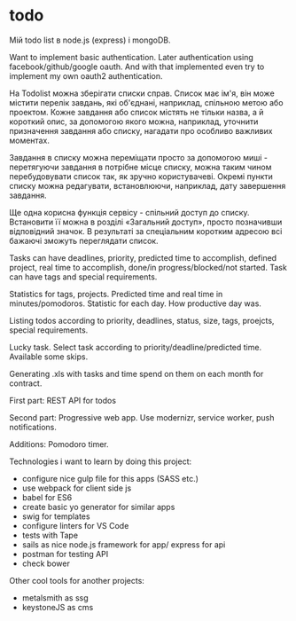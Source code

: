 # todo
Мій todo list в node.js (express) і mongoDB.

Want to implement basic authentication. Later authentication using facebook/github/google oauth. And with that implemented even try to implement my own oauth2 authentication.

На Todolist можна зберігати списки справ. Список має ім'я, він може містити перелік завдань, які об'єднані, наприклад, спільною метою або проектом. Кожне завдання або список містять не тільки назва, а й короткий опис, за допомогою якого можна, наприклад, уточнити призначення завдання або списку, нагадати про особливо важливих моментах.

Завдання в списку можна переміщати просто за допомогою миші - перетягуючи завдання в потрібне місце списку, можна таким чином перебудовувати список так, як зручно користувачеві. Окремі пункти списку можна редагувати, встановлюючи, наприклад, дату завершення завдання.

Ще одна корисна функція сервісу - спільний доступ до списку. Встановити її можна в розділі «Загальний доступ», просто позначивши відповідний значок. В результаті за спеціальним коротким адресою всі бажаючі зможуть переглядати список.

Tasks can have deadlines, priority, predicted time to accomplish, defined project, real time to accomplish, done/in progress/blocked/not started. Task can have tags and special requirements. 

Statistics for tags, projects. Predicted time and real time in minutes/pomodoros.
Statistic for each day. How productive day was.

Listing todos according to priority, deadlines, status, size, tags, proejcts, special requirements.

Lucky task. Select task according to priority/deadline/predicted time. Available some skips.

Generating .xls with tasks and time spend on them on each month for contract.

First part:
REST API for todos

Second part:
Progressive web app. Use modernizr, service worker, push notifications.

Additions:
Pomodoro timer.

Technologies i want to learn by doing this project:
- configure nice gulp file for this apps (SASS etc.)
- use webpack for client side js
- babel for ES6
- create basic yo generator for similar apps
- swig for templates
- configure linters for VS Code
- tests with Tape
- sails as nice node.js framework for app/ express for api
- postman for testing API
- check bower

Other cool tools for another projects:
- metalsmith as ssg
- keystoneJS as cms
